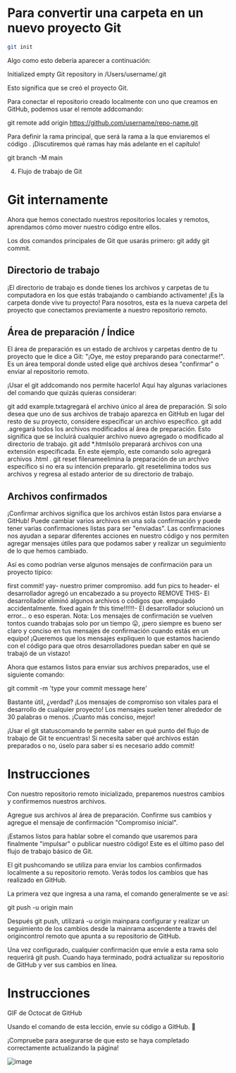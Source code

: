#  Para convertir una carpeta en un nuevo proyecto Git
 ```bash
 git init
````
Algo como esto debería aparecer a continuación:

Initialized empty Git repository in /Users/username/.git

Esto significa que se creó el proyecto Git.

Para conectar el repositorio creado localmente con uno que creamos en GitHub, podemos usar el remote addcomando:

git remote add origin https://github.com/username/repo-name.git 

Para definir la rama principal, que será la rama a la que enviaremos el código . ¡Discutiremos qué ramas hay más adelante en el capítulo!

git branch -M main


04. Flujo de trabajo de Git
# Git internamente
Ahora que hemos conectado nuestros repositorios locales y remotos, aprendamos cómo mover nuestro código entre ellos.

Los dos comandos principales de Git que usarás primero: git addy git commit.

## Directorio de trabajo
¡El directorio de trabajo es donde tienes los archivos y carpetas de tu computadora en los que estás trabajando o cambiando activamente! ¡Es la carpeta donde vive tu proyecto! Para nosotros, esta es la nueva carpeta del proyecto que conectamos previamente a nuestro repositorio remoto.

## Área de preparación / Índice
El área de preparación es un estado de archivos y carpetas dentro de tu proyecto que le dice a Git: "¡Oye, me estoy preparando para conectarme!". Es un área temporal donde usted elige qué archivos desea "confirmar" o enviar al repositorio remoto.

¡Usar el git addcomando nos permite hacerlo! Aquí hay algunas variaciones del comando que quizás quieras considerar:

git add example.txtagregará el archivo único al área de preparación. Si solo desea que uno de sus archivos de trabajo aparezca en GitHub en lugar del resto de su proyecto, considere especificar un archivo específico.
git add .agregará todos los archivos modificados al área de preparación. Esto significa que se incluirá cualquier archivo nuevo agregado o modificado al directorio de trabajo.
git add *.htmlsólo preparará archivos con una extensión especificada. En este ejemplo, este comando solo agregará archivos .html .
git reset filenameelimina la preparación de un archivo específico si no era su intención prepararlo.
git resetelimina todos sus archivos y regresa al estado anterior de su directorio de trabajo.
## Archivos confirmados
¡Confirmar archivos significa que los archivos están listos para enviarse a GitHub! Puede cambiar varios archivos en una sola confirmación y puede tener varias confirmaciones listas para ser "enviadas". Las confirmaciones nos ayudan a separar diferentes acciones en nuestro código y nos permiten agregar mensajes útiles para que podamos saber y realizar un seguimiento de lo que hemos cambiado.

Así es como podrían verse algunos mensajes de confirmación para un proyecto típico:

first commit! yay- nuestro primer compromiso.
add fun pics to header- el desarrollador agregó un encabezado a su proyecto
REMOVE THIS- El desarrollador eliminó algunos archivos o códigos que. empujado accidentalmente.
fixed again fr this time!!!!!!- El desarrollador solucionó un error... o eso esperan.
Nota: Los mensajes de confirmación se vuelven tontos cuando trabajas solo por un tiempo 😛, ¡pero siempre es bueno ser claro y conciso en tus mensajes de confirmación cuando estás en un equipo! ¡Queremos que los mensajes expliquen lo que estamos haciendo con el código para que otros desarrolladores puedan saber en qué se trabajó de un vistazo!

Ahora que estamos listos para enviar sus archivos preparados, use el siguiente comando:

git commit -m 'type your commit message here' 

Bastante útil, ¿verdad? ¡Los mensajes de compromiso son vitales para el desarrollo de cualquier proyecto! Los mensajes suelen tener alrededor de 30 palabras o menos. ¡Cuanto más conciso, mejor!

¡Usar el git statuscomando te permite saber en qué punto del flujo de trabajo de Git te encuentras! Si necesita saber qué archivos están preparados o no, úselo para saber si es necesario addo commit!

# Instrucciones
Con nuestro repositorio remoto inicializado, preparemos nuestros cambios y confirmemos nuestros archivos.

Agregue sus archivos al área de preparación.
Confirme sus cambios y agregue el mensaje de confirmación "Compromiso inicial".

¡Estamos listos para hablar sobre el comando que usaremos para finalmente "impulsar" o publicar nuestro código! Este es el último paso del flujo de trabajo básico de Git.

El git pushcomando se utiliza para enviar los cambios confirmados localmente a su repositorio remoto. Verás todos los cambios que has realizado en GitHub.

La primera vez que ingresa a una rama, el comando generalmente se ve así:

git push -u origin main

Después git push, utilizará -u origin mainpara configurar y realizar un seguimiento de los cambios desde la mainrama ascendente a través del origincontrol remoto que apunta a su repositorio de GitHub.

Una vez configurado, cualquier confirmación que envíe a esta rama solo requerirá git push. Cuando haya terminado, podrá actualizar su repositorio de GitHub y ver sus cambios en línea.

# Instrucciones
GIF de Octocat de GitHub

Usando el comando de esta lección, envíe su código a GitHub. 🥳

¡Compruebe para asegurarse de que esto se haya completado correctamente actualizando la página!


![image](https://github.com/BoatCode404/Git/assets/166348131/5a600d1f-6a53-45ee-bc7f-41495838a730)

